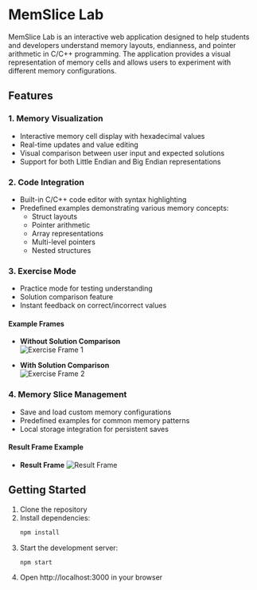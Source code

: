 # MemSlice Lab

MemSlice Lab is an interactive web application designed to help students and developers understand memory layouts, endianness, and pointer arithmetic in C/C++ programming. The application provides a visual representation of memory cells and allows users to experiment with different memory configurations.

## Features

### 1. Memory Visualization
- Interactive memory cell display with hexadecimal values
- Real-time updates and value editing
- Visual comparison between user input and expected solutions
- Support for both Little Endian and Big Endian representations

### 2. Code Integration
- Built-in C/C++ code editor with syntax highlighting
- Predefined examples demonstrating various memory concepts:
  - Struct layouts
  - Pointer arithmetic
  - Array representations
  - Multi-level pointers
  - Nested structures

### 3. Exercise Mode
- Practice mode for testing understanding
- Solution comparison feature
- Instant feedback on correct/incorrect values

#### Example Frames
- **Without Solution Comparison**  
  ![Exercise Frame 1](https://github.com/user-attachments/assets/9bb8de39-c004-4d15-b642-946fc9b72358)

- **With Solution Comparison**  
  ![Exercise Frame 2](https://github.com/user-attachments/assets/b1317912-719c-457f-8cee-c33a605c101f)

### 4. Memory Slice Management
- Save and load custom memory configurations
- Predefined examples for common memory patterns
- Local storage integration for persistent saves

#### Result Frame Example
- **Result Frame**
  ![Result Frame](https://github.com/user-attachments/assets/a9b6da52-ad7f-4243-aacf-8ff19706ec3f)

## Getting Started

1. Clone the repository
2. Install dependencies:
   ```bash
   npm install
   ```
3. Start the development server:
   ```bash
   npm start
   ```
4. Open http://localhost:3000 in your browser
